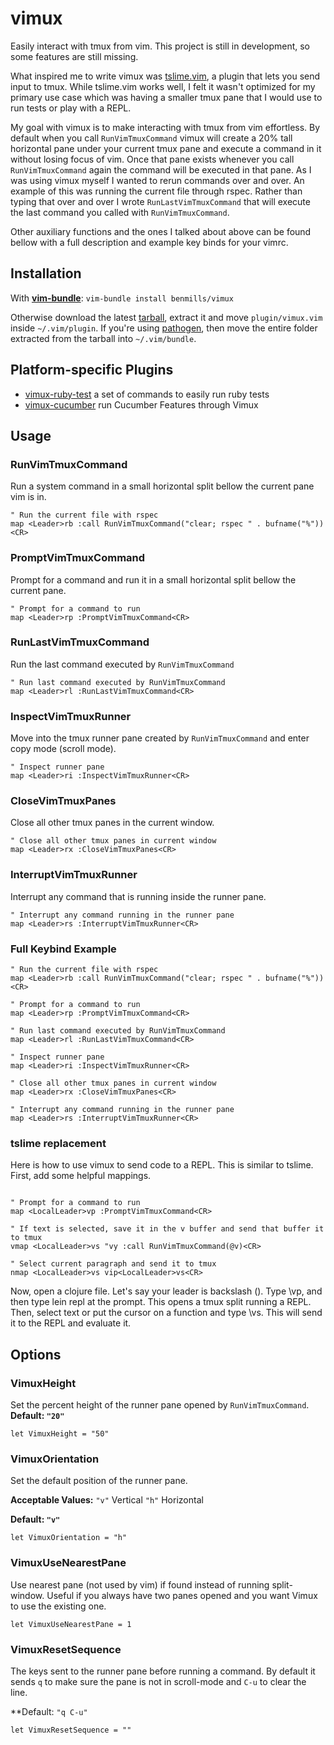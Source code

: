 # vimux

Easily interact with tmux from vim. This project is still in development, so some features are still missing.

What inspired me to write vimux was [tslime.vim](https://github.com/kikijump/tslime.vim), a plugin that lets you send input to tmux. While tslime.vim works well, I felt it wasn't optimized for my primary use case which was having a smaller tmux pane that I would use to run tests or play with a REPL. 

My goal with vimux is to make interacting with tmux from vim effortless. By default when you call `RunVimTmuxCommand` vimux will create a 20% tall horizontal pane under your current tmux pane and execute a command in it without losing focus of vim. Once that pane exists whenever you call `RunVimTmuxCommand` again the command will be executed in that pane. As I was using vimux myself I wanted to rerun commands over and over. An example of this was running the current file through rspec. Rather than typing that over and over I wrote `RunLastVimTmuxCommand` that will execute the last command you called with `RunVimTmuxCommand`. 

Other auxiliary functions and the ones I talked about above can be found bellow with a full description and example key binds for your vimrc.

## Installation

With **[vim-bundle](https://github.com/benmills/vim-bundle)**: `vim-bundle install benmills/vimux`

Otherwise download the latest [tarball](https://github.com/benmills/vimux/tarball/master), extract it and move `plugin/vimux.vim` inside `~/.vim/plugin`. If you're using [pathogen](https://github.com/tpope/vim-pathogen), then move the entire folder extracted from the tarball into `~/.vim/bundle`.

## Platform-specific Plugins

* [vimux-ruby-test](https://github.com/pgr0ss/vimux-ruby-test) a set of commands to easily run ruby tests
* [vimux-cucumber](https://github.com/cloud8421/vimux-cucumber) run Cucumber Features through Vimux

## Usage

### RunVimTmuxCommand
Run a system command in a small horizontal split bellow the current pane vim is in.

```viml
" Run the current file with rspec
map <Leader>rb :call RunVimTmuxCommand("clear; rspec " . bufname("%"))<CR>
```

### PromptVimTmuxCommand
Prompt for a command and run it in a small horizontal split bellow the current pane.

```viml
" Prompt for a command to run
map <Leader>rp :PromptVimTmuxCommand<CR>
```

### RunLastVimTmuxCommand
Run the last command executed by `RunVimTmuxCommand`

```viml
" Run last command executed by RunVimTmuxCommand
map <Leader>rl :RunLastVimTmuxCommand<CR>
```

### InspectVimTmuxRunner
Move into the tmux runner pane created by `RunVimTmuxCommand` and enter copy mode (scroll mode).

```viml
" Inspect runner pane
map <Leader>ri :InspectVimTmuxRunner<CR>
```

### CloseVimTmuxPanes
Close all other tmux panes in the current window.

```viml
" Close all other tmux panes in current window
map <Leader>rx :CloseVimTmuxPanes<CR>
```

### InterruptVimTmuxRunner
Interrupt any command that is running inside the runner pane.

```viml
" Interrupt any command running in the runner pane
map <Leader>rs :InterruptVimTmuxRunner<CR>
```

### Full Keybind Example

```viml
" Run the current file with rspec
map <Leader>rb :call RunVimTmuxCommand("clear; rspec " . bufname("%"))<CR>

" Prompt for a command to run
map <Leader>rp :PromptVimTmuxCommand<CR>

" Run last command executed by RunVimTmuxCommand
map <Leader>rl :RunLastVimTmuxCommand<CR>

" Inspect runner pane
map <Leader>ri :InspectVimTmuxRunner<CR>

" Close all other tmux panes in current window
map <Leader>rx :CloseVimTmuxPanes<CR>

" Interrupt any command running in the runner pane
map <Leader>rs :InterruptVimTmuxRunner<CR>
```

### tslime replacement

Here is how to use vimux to send code to a REPL. This is similar to tslime. First, add some helpful mappings.

```viml

" Prompt for a command to run
map <LocalLeader>vp :PromptVimTmuxCommand<CR>

" If text is selected, save it in the v buffer and send that buffer it to tmux
vmap <LocalLeader>vs "vy :call RunVimTmuxCommand(@v)<CR>

" Select current paragraph and send it to tmux
nmap <LocalLeader>vs vip<LocalLeader>vs<CR>
```

Now, open a clojure file. Let's say your leader is backslash (\). Type \vp, and then type lein repl at the prompt. This opens a tmux split running a REPL. Then, select text or put the cursor on a function and type \vs. This will send it to the REPL and evaluate it.

## Options

### VimuxHeight
Set the percent height of the runner pane opened by `RunVimTmuxCommand`.
**Default: `"20"`**

```viml
let VimuxHeight = "50"
```

### VimuxOrientation
Set the default position of the runner pane.

**Acceptable Values:**
`"v"` Vertical
`"h"` Horizontal

**Default: `"v"`**

```viml
let VimuxOrientation = "h"
```

### VimuxUseNearestPane
Use nearest pane (not used by vim) if found instead of running split-window.  Useful if you always have two panes opened and you want Vimux to use the existing one.

```viml
let VimuxUseNearestPane = 1
```

### VimuxResetSequence
The keys sent to the runner pane before running a command. By default it sends `q` to make sure the pane is not in scroll-mode and `C-u` to clear the line.

**Default: `"q C-u"`

```viml
let VimuxResetSequence = ""
```
